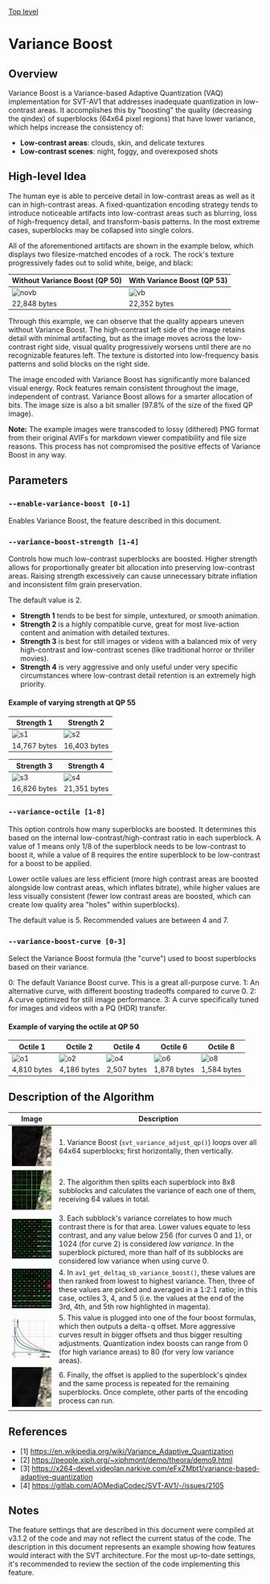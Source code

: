 [Top level](../README.md)

# Variance Boost

## Overview

Variance Boost is a Variance-based Adaptive Quantization (VAQ) implementation for SVT-AV1 that addresses inadequate quantization in low-contrast areas. It accomplishes this by "boosting" the quality (decreasing the qindex) of superblocks (64x64 pixel regions) that have lower variance, which helps increase the consistency of:

- **Low-contrast areas**: clouds, skin, and delicate textures
- **Low-contrast scenes**: night, foggy, and overexposed shots

## High-level Idea

The human eye is able to perceive detail in low-contrast areas as well as it can in high-contrast areas. A fixed-quantization encoding strategy tends to introduce noticeable artifacts into low-contrast areas such as blurring, loss of high-frequency detail, and transform-basis patterns. In the most extreme cases, superblocks may be collapsed into single colors.

All of the aforementioned artifacts are shown in the example below, which displays two filesize-matched encodes of a rock. The rock's texture progressively fades out to solid white, beige, and black:

| Without Variance Boost (QP 50)           | With Variance Boost (QP 53)       |
|------------------------------------------|-----------------------------------|
| ![novb](./img/vb_rock_novb_qp50.avif)    | ![vb](./img/vb_rock_vb_qp53.avif) |
| 22,848 bytes                             | 22,352 bytes                      |

Through this example, we can observe that the quality appears uneven without Variance Boost. The high-contrast left side of the image retains detail with minimal artifacting, but as the image moves across the low-contrast right side, visual quality progressively worsens until there are no recognizable features left. The texture is distorted into low-frequency basis patterns and solid blocks on the right side.

The image encoded with Variance Boost has significantly more balanced visual energy. Rock features remain consistent throughout the image, independent of contrast. Variance Boost allows for a smarter allocation of bits. The image size is also a bit smaller (97.8% of the size of the fixed QP image).

**Note:** The example images were transcoded to lossy (dithered) PNG format from their original AVIFs for markdown viewer compatibility and file size reasons. This process has not compromised the positive effects of Variance Boost in any way.

## Parameters

### `--enable-variance-boost [0-1]`

Enables Variance Boost, the feature described in this document.

### `--variance-boost-strength [1-4]`

Controls how much low-contrast superblocks are boosted. Higher strength allows for proportionally greater bit allocation into preserving low-contrast areas. Raising strength excessively can cause unnecessary bitrate inflation and inconsistent film grain preservation.

The default value is 2.

- **Strength 1** tends to be best for simple, untextured, or smooth animation.
- **Strength 2** is a highly compatible curve, great for most live-action content and animation with detailed textures.
- **Strength 3** is best for still images or videos with a balanced mix of very high-contrast and low-contrast scenes (like traditional horror or thriller movies).
- **Strength 4** is very aggressive and only useful under very specific circumstances where low-contrast detail retention is an extremely high priority.

#### Example of varying strength at QP 55

|    Strength 1    |    Strength 2    |
| ---------------- | ---------------- |
| ![s1](./img/vb_rock_strength_s1.avif) |![s2](./img/vb_rock_strength_s2.avif) |
| 14,767 bytes     | 16,403 bytes     |

|    Strength 3    |    Strength 4    |
| ---------------- | ---------------- |
 ![s3](./img/vb_rock_strength_s3.avif) |![s4](./img/vb_rock_strength_s4.avif) |
16,826 bytes     | 21,351 bytes     |

### `--variance-octile [1-8]`

This option controls how many superblocks are boosted. It determines this based on the internal low-contrast/high-contrast ratio in each superblock. A value of 1 means only 1/8 of the superblock needs to be low-contrast to boost it, while a value of 8 requires the entire superblock to be low-contrast for a boost to be applied.

Lower octile values are less efficient (more high contrast areas are boosted alongside low contrast areas, which inflates bitrate), while higher values are less visually consistent (fewer low contrast areas are boosted, which can create low quality area "holes" within superblocks).

The default value is 5. Recommended values are between 4 and 7.

### `--variance-boost-curve [0-3]`

Select the Variance Boost formula (the "curve") used to boost superblocks based on their variance.

0: The default Variance Boost curve. This is a great all-purpose curve.
1: An alternative curve, with different boosting tradeoffs compared to curve 0.
2: A curve optimized for still image performance.
3: A curve specifically tuned for images and videos with a PQ (HDR) transfer.

#### Example of varying the octile at QP 50

|    Octile 1    |    Octile 2    |    Octile 4    |    Octile 6    |    Octile 8    |
| -------------- | -------------- | -------------- | -------------- | -------------- |
| ![o1](./img/vb_rock_octile_o1.avif) |![o2](./img/vb_rock_octile_o2.avif) | ![o4](./img/vb_rock_octile_o4.avif) |![o6](./img/vb_rock_octile_o6.avif) | ![o8](./img/vb_rock_octile_o8.avif)|
| 4,810 bytes    | 4,186 bytes    | 2,507 bytes    | 1,878 bytes    | 1,584 bytes    |

## Description of the Algorithm

|Image|Description|
|-|-|
|![orig](./img/vb_rock_sb_orig.webp)  | 1. Variance Boost (`svt_variance_adjust_qp()`) loops over all 64x64 superblocks; first horizontally, then vertically. |
|![grid](./img/vb_rock_sb_grid.webp)  | 2. The algorithm then splits each superblock into 8x8 subblocks and calculates the variance of each one of them, receiving 64 values in total. |
|![var](./img/vb_rock_sb_var.webp)    | 3. Each subblock's variance correlates to how much contrast there is for that area. Lower values equate to less contrast, and any value below 256 (for curves 0 and 1), or 1024 (for curve 2) is considered *low variance*. In the superblock pictured, more than half of its subblocks are considered low variance when using curve 0.  |
|![ord](./img/vb_rock_sb_var_ord.webp)| 4. In `av1_get_deltaq_sb_variance_boost()`, these values are then ranked from lowest to highest variance. Then, three of these values are picked and averaged in a 1:2:1 ratio; in this case, octiles 3, 4, and 5 (i.e. the values at the end of the 3rd, 4th, and 5th row highlighted in magenta). |
|![strength](./img/vb_strength.webp)  | 5. This value is plugged into one of the four boost formulas, which then outputs a delta-q offset. More aggressive curves result in bigger offsets and thus bigger resulting adjustments. Quantization index boosts can range from 0 (for high variance areas) to 80 (for very low variance areas). |
|![enc](./img/vb_rock_sb_enc.webp)    | 6. Finally, the offset is applied to the superblock's qindex and the same process is repeated for the remaining superblocks. Once complete, other parts of the encoding process can run. |

## References

- \[1\] https://en.wikipedia.org/wiki/Variance_Adaptive_Quantization
- \[2\] https://people.xiph.org/~xiphmont/demo/theora/demo9.html
- \[3\] https://x264-devel.videolan.narkive.com/eFxZMbt1/variance-based-adaptive-quantization
- \[4\] https://gitlab.com/AOMediaCodec/SVT-AV1/-/issues/2105

## Notes

The feature settings that are described in this document were compiled at
v3.1.2 of the code and may not reflect the current status of the code. The
description in this document represents an example showing how features would
interact with the SVT architecture. For the most up-to-date settings, it's
recommended to review the section of the code implementing this feature.
